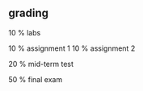 
## grading

10 % labs

10 % assignment 1
10 % assignment 2

20 % mid-term test


50 % final exam




